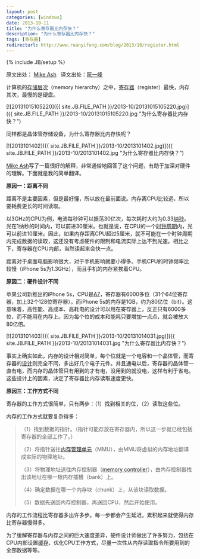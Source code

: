 ```yaml
---
layout: post
categories: [windows]
date: 2013-10-11
title: "为什么寄存器比内存快？"
description: "为什么寄存器比内存快？"
tags: [寄存器]
redirecturl: http://www.ruanyifeng.com/blog/2013/10/register.html
---
```

{% include JB/setup %}

原文出处： [Mike Ash](http://www.mikeash.com/pyblog/friday-qa-2013-10-11-why-registers-are-fast-and-ram-is-slow.html)   译文出处：[阮一峰](http://www.ruanyifeng.com/blog/2013/10/register.html)


计算机的[存储层次](http://zh.wikipedia.org/wiki/%E5%AD%98%E5%82%A8%E5%B1%82%E6%AC%A1)（memory hierarchy）之中，[寄存器](http://zh.wikipedia.org/wiki/%E5%AF%84%E5%AD%98%E5%99%A8)（register）最快，内存其次，最慢的是硬盘。

[![20131015105220]({{ site.JB.FILE_PATH }}/2013-10/20131015105220.jpg)]({{ site.JB.FILE_PATH }}/2013-10/20131015105220.jpg "为什么寄存器比内存快？")

同样都是晶体管存储设备，为什么寄存器比内存快呢？

[![2013101402]({{ site.JB.FILE_PATH }}/2013-10/2013101402.jpg)]({{ site.JB.FILE_PATH }}/2013-10/2013101402.jpg "为什么寄存器比内存快？")

[Mike Ash](http://www.mikeash.com/pyblog/friday-qa-2013-10-11-why-registers-are-fast-and-ram-is-slow.html)写了一篇很好的解释，非常通俗地回答了这个问题，有助于加深对硬件的理解。下面就是我的简单翻译。

**原因一：距离不同**

距离不是主要因素，但是最好懂，所以放在最前面说。内存离CPU比较远，所以要耗费更长的时间读取。

以3GHz的CPU为例，电流每秒钟可以振荡30亿次，每次耗时大约为0.33[纳秒](http://en.wikipedia.org/wiki/Nanosecond)。光在1纳秒的时间内，可以前进30厘米。也就是说，在CPU的一个[时钟周期](http://zh.wikipedia.org/wiki/%E6%97%B6%E9%92%9F%E9%A2%91%E7%8E%87)内，光可以前进10厘米。因此，如果内存距离CPU超过5厘米，就不可能在一个时钟周期内完成数据的读取，这还没有考虑硬件的限制和电流实际上达不到光速。相比之下，寄存器在CPU内部，当然读起来会快一点。

距离对于桌面电脑影响很大，对于手机影响就要小得多。手机CPU的时钟频率比较慢（iPhone 5s为1.3GHz），而且手机的内存紧挨着CPU。

**原因二：硬件设计不同**

苹果公司新推出的iPhone 5s，CPU是[A7](http://en.wikipedia.org/wiki/Apple_A7)，寄存器有6000多位（31个64位寄存器，加上32个128位寄存器）。而iPhone 5s的内存是1GB，约为80亿位（bit）。这意味着，高性能、高成本、高耗电的设计可以用在寄存器上，反正只有6000多位，而不能用在内存上。因为每个位的成本和能耗只要增加一点点，就会被放大80亿倍。

[![2013101403]({{ site.JB.FILE_PATH }}/2013-10/20131014031.jpg)]({{ site.JB.FILE_PATH }}/2013-10/20131014031.jpg "为什么寄存器比内存快？")

事实上确实如此，内存的设计相对简单，每个位就是一个电容和一个晶体管，而寄存器的[设计](http://en.wikipedia.org/wiki/Register_file#Array)则完全不同，多出好几个电子元件。并且通电以后，寄存器的晶体管一直有电，而内存的晶体管只有用到的才有电，没用到的就没电，这样有利于省电。这些设计上的因素，决定了寄存器比内存读取速度更快。

**原因三：工作方式不同**

寄存器的工作方式很简单，只有两步：（1）找到相关的位，（2）读取这些位。

内存的工作方式就要复杂得多：

> （1）找到数据的指针。（指针可能存放在寄存器内，所以这一步就已经包括寄存器的全部工作了。）
>
> （2）将指针送往[内存管理单元](http://zh.wikipedia.org/wiki/%E5%86%85%E5%AD%98%E7%AE%A1%E7%90%86%E5%8D%95%E5%85%83)（MMU），由MMU将虚拟的内存地址翻译成实际的物理地址。
>
> （3）将物理地址送往内存控制器（[memory
> controller](http://en.wikipedia.org/wiki/Memory_controller)），由内存控制器找出该地址在哪一根内存插槽（bank）上。
>
> （4）确定数据在哪一个内存块（chunk）上，从该块读取数据。
>
> （5）数据先送回内存控制器，再送回CPU，然后开始使用。

内存的工作流程比寄存器多出许多步。每一步都会产生延迟，累积起来就使得内存比寄存器慢得多。

为了缓解寄存器与内存之间的巨大速度差异，硬件设计师做出了许多努力，包括在CPU内部设置[缓存](http://zh.wikipedia.org/wiki/CPU%E7%BC%93%E5%AD%98)、优化CPU工作方式，尽量一次性从内存读取指令所要用到的全部数据等等。
